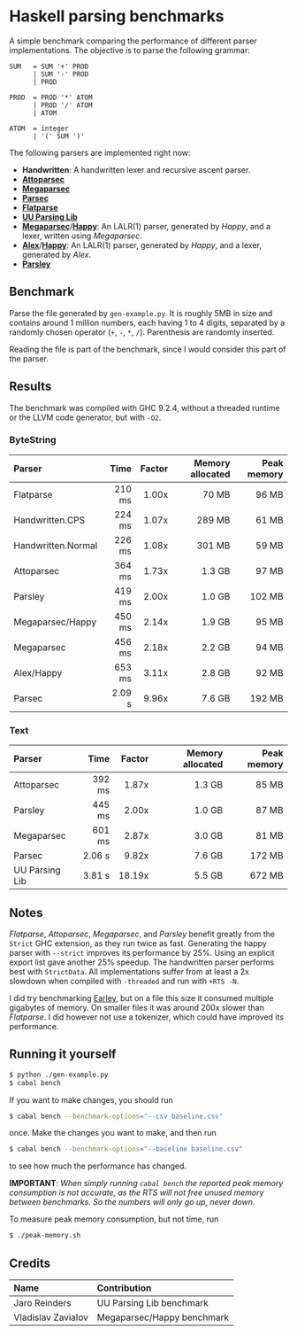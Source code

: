 # Haskell parsing benchmarks

A simple benchmark comparing the performance of different parser
implementations. The objective is to parse the following grammar:

```bnf
SUM   = SUM '+' PROD
      | SUM '-' PROD
      | PROD

PROD  = PROD '*' ATOM
      | PROD '/' ATOM
      | ATOM

ATOM  = integer
      | '(' SUM ')'
```

The following parsers are implemented right now:
- __Handwritten__: A handwritten lexer and recursive ascent parser.
- [__Attoparsec__](https://hackage.haskell.org/package/attoparsec)
- [__Megaparsec__](https://hackage.haskell.org/package/megaparsec)
- [__Parsec__](https://hackage.haskell.org/package/parsec)
- [__Flatparse__](https://hackage.haskell.org/package/flatparse)
- [__UU Parsing Lib__](https://hackage.haskell.org/package/uu-parsinglib)
- [__Megaparsec__](https://hackage.haskell.org/package/megaparsec)/[__Happy__](https://www.haskell.org/happy):
  An LALR(1) parser, generated by _Happy_, and a lexer, written using _Megaparsec_.
- [__Alex__](https://www.haskell.org/alex)/[__Happy__](https://www.haskell.org/happy): An LALR(1) parser, generated by _Happy_, and a lexer, generated by _Alex_.
- [__Parsley__](https://hackage.haskell.org/package/parsley)

## Benchmark

Parse the file generated by `gen-example.py`. It is roughly 5MB in
size and contains around 1 million numbers, each having 1 to 4 digits,
separated by a randomly chosen operator (`+`, `-`, `*`,
`/`). Parenthesis are randomly inserted.

Reading the file is part of the benchmark, since I would consider this
part of the parser.

## Results

The benchmark was compiled with GHC 9.2.4, without a threaded runtime
or the LLVM code generator, but with `-O2`.


### ByteString

| Parser               | Time      | Factor | Memory allocated | Peak memory |
|:-------------------- | ---------:| ------:| ----------------:| -----------:|
| Flatparse            | 210  ms   | 1.00x  | 70 MB            | 96 MB       |
| Handwritten.CPS      | 224  ms   | 1.07x  | 289 MB           | 61 MB       |
| Handwritten.Normal   | 226  ms   | 1.08x  | 301 MB           | 59 MB       |
| Attoparsec           | 364  ms   | 1.73x  | 1.3 GB           | 97 MB       |
| Parsley              | 419  ms   | 2.00x  | 1.0 GB           | 102 MB      |
| Megaparsec/Happy     | 450  ms   | 2.14x  | 1.9 GB           | 95 MB       |
| Megaparsec           | 456  ms   | 2.18x  | 2.2 GB           | 94 MB       |
| Alex/Happy           | 653  ms   | 3.11x  | 2.8 GB           | 92 MB       |
| Parsec               | 2.09  s   | 9.96x  | 7.6 GB           | 192 MB      |


### Text

| Parser               | Time      | Factor | Memory allocated | Peak memory |
|:-------------------- | ---------:| ------:| ----------------:| -----------:|
| Attoparsec           | 392  ms   | 1.87x  | 1.3 GB           | 85 MB       |
| Parsley              | 445  ms   | 2.00x  | 1.0 GB           | 87 MB       |
| Megaparsec           | 601  ms   | 2.87x  | 3.0 GB           | 81 MB       |
| Parsec               | 2.06  s   | 9.82x  | 7.6 GB           | 172 MB      |
| UU Parsing Lib       | 3.81  s   | 18.19x | 5.5 GB           | 672 MB      |


## Notes

_Flatparse_, _Attoparsec_, _Megaparsec_, and _Parsley_ benefit greatly
from the `Strict` GHC extension, as they run twice as fast. Generating
the happy parser with `--strict` improves its performance by
25%. Using an explicit export list gave another 25% speedup. The
handwritten parser performs best with `StrictData`. All
implementations suffer from at least a 2x slowdown when compiled with
`-threaded` and run with `+RTS -N`.

I did try benchmarking
[Earley](https://hackage.haskell.org/package/Earley), but on a file
this size it consumed multiple gigabytes of memory. On smaller files
it was around 200x slower than _Flatparse_. I did however not use a
tokenizer, which could have improved its performance.

## Running it yourself

```sh
$ python ./gen-example.py
$ cabal bench
```

If you want to make changes, you should run

```sh
$ cabal bench --benchmark-options="--csv baseline.csv"
```

once. Make the changes you want to make, and then run

```sh
$ cabal bench --benchmark-options="--baseline baseline.csv"
```

to see how much the performance has changed.

__IMPORTANT__: _When simply running `cabal bench` the reported peak
memory consumption is not accurate, as the RTS will not free unused
memory between benchmarks. So the numbers will only go up, never
down._

To measure peak memory consumption, but not time, run

```sh
$ ./peak-memory.sh
```


## Credits

| Name                | Contribution                   |
|:------------------- |:------------------------------ |
| Jaro Reinders       | UU Parsing Lib benchmark       |
| Vladislav Zavialov  | Megaparsec/Happy benchmark     |
